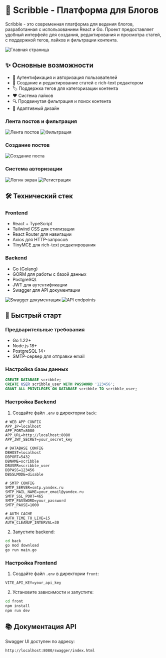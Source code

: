 # 📝 Scribble - Платформа для Блогов

Scribble - это современная платформа для ведения блогов, разработанная с использованием React и Go. Проект предоставляет удобный интерфейс для создания, редактирования и просмотра статей, с поддержкой тегов, лайков и фильтрации контента.

![Главная страница](example_imgs/main.png)

## ✨ Основные возможности

- 🔐 Аутентификация и авторизация пользователей
- 📝 Создание и редактирование статей с rich-text редактором
- 🏷️ Поддержка тегов для категоризации контента
- ❤️ Система лайков
- 🔍 Продвинутая фильтрация и поиск контента
- 📱 Адаптивный дизайн

### Лента постов и фильтрация
![Лента постов](example_imgs/lenta.png)
![Фильтрация](example_imgs/filter.png)

### Создание постов
![Создание поста](example_imgs/create_post.png)

### Система авторизации
![Логин экран](example_imgs/login_0.png)
![Регистрация](example_imgs/login_1.png)

## 🛠 Технический стек

### Frontend
- React + TypeScript
- Tailwind CSS для стилизации
- React Router для навигации
- Axios для HTTP-запросов
- TinyMCE для rich-text редактирования

### Backend
- Go (Golang)
- GORM для работы с базой данных
- PostgreSQL
- JWT для аутентификации
- Swagger для API документации

![Swagger документация](example_imgs/swagger_0.png)
![API endpoints](example_imgs/swagger_1.png)

## 🚀 Быстрый старт

### Предварительные требования

- Go 1.22+
- Node.js 18+
- PostgreSQL 14+
- SMTP-сервер для отправки email

### Настройка базы данных

```sql
CREATE DATABASE scribble;
CREATE USER scribble_user WITH PASSWORD '123456';
GRANT ALL PRIVILEGES ON DATABASE scribble TO scribble_user;
```

### Настройка Backend

1. Создайте файл `.env` в директории `back`:

```env
# WEB APP CONFIG
APP_IP=localhost
APP_PORT=8080
APP_URL=http://localhost:8080
APP_JWT_SECRET=your_secret_key

# DATABASE CONFIG
DBHOST=localhost
DBPORT=5432
DBNAME=scribble
DBUSER=scribble_user
DBPASS=123456
DBSSLMODE=disable

# SMTP CONFIG
SMTP_SERVER=smtp.yandex.ru
SMTP_MAIL_NAME=your_email@yandex.ru
SMTP_SSL_PORT=465
SMTP_PASSWORD=your_password
SMTP_PAUSE=1000

# AUTH CACHE
AUTH_TIME_TO_LIVE=15
AUTH_CLEANUP_INTERVAL=30
```

2. Запустите backend:

```bash
cd back
go mod download
go run main.go
```

### Настройка Frontend

1. Создайте файл `.env` в директории `front`:

```env
VITE_API_KEY=your_api_key
```

2. Установите зависимости и запустите:

```bash
cd front
npm install
npm run dev
```

## 📚 Документация API

Swagger UI доступен по адресу:
```
http://localhost:8080/swagger/index.html
```

